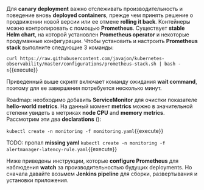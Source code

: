 Для **canary deployment** важно отслеживать производительность и поведение вновь **deployed containers**, прежде чем принять решение о продвижении новой версии или ее отмене **rolling it back**. Контейнеры можно контролировать с помощью **Prometheus**. Существует **stable Helm chart**, на которой установлен **Prometheus operator** и некоторые продуманные конфигурации. Чтобы установить и настроить **Prometheus stack** выполните следующие 3 команды:

`curl https://raw.githubusercontent.com/javajon/kubernetes-observability/master/configurations/prometheus-stack.sh | bash -s`{{execute}}

Приведенный выше скрипт включает команду ожидания **wait command**, поэтому для ее завершения потребуется несколько минут.

Roadmap: необходимо добавить **ServiceMonitor** для очистки показателе **hello-world metrics**. На данный момент **metrics** можно в значительной степени увидеть в метриках **node CPU** and **memory metrics**. Рассмотрим эти два **declarations** ():

`kubectl create -n monitoring -f monitoring.yaml`{{execute}}

TODO: пропал **missing yaml**
`kubectl create -n monitoring -f alertmanager-latency-rule.yaml`{{execute}}

Ниже приведены инструкции, которые **configure Prometheus** для наблюдения **watch** за производительностью будущих deployments. 
Но сначала давайте возьмем **Jenkins pipeline** для сборки, развертывания и установки приложения.
